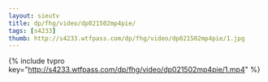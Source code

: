 ```yaml
--- 
layout: sieutv
title: dp/fhg/video/dp021502mp4pie/
tags: [s4233]
thumb: http://s4233.wtfpass.com/dp/fhg/video/dp021502mp4pie/1.jpg
---
```

{% include tvpro key="http://s4233.wtfpass.com/dp/fhg/video/dp021502mp4pie/1.mp4" %} 
